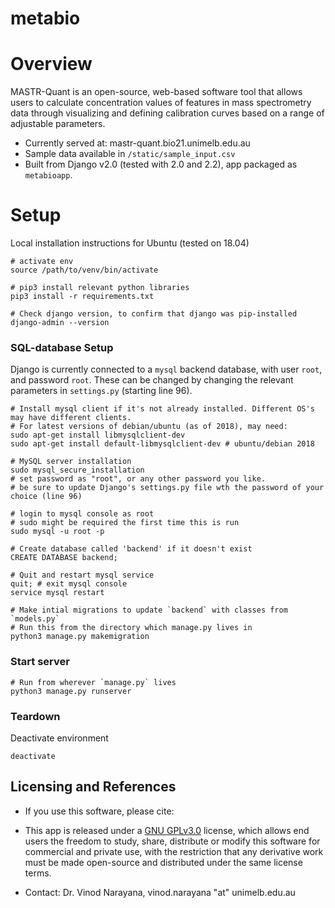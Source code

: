 # metabio

# Overview

MASTR-Quant is an open-source, web-based software tool that allows users to calculate concentration values of features in mass spectrometry data through visualizing and defining calibration curves based on a range of adjustable parameters. 

* Currently served at: mastr-quant.bio21.unimelb.edu.au
* Sample data available in `/static/sample_input.csv`
* Built from Django v2.0 (tested with 2.0 and 2.2), app packaged as `metabioapp`. 

# Setup

Local installation instructions for Ubuntu (tested on 18.04)

```
# activate env
source /path/to/venv/bin/activate

# pip3 install relevant python libraries
pip3 install -r requirements.txt

# Check django version, to confirm that django was pip-installed
django-admin --version
```

### SQL-database Setup

Django is currently connected to a `mysql` backend database, with user `root`, and password `root`. These can be changed by changing the relevant parameters in `settings.py` (starting line 96). 

```
# Install mysql client if it's not already installed. Different OS's may have different clients. 
# For latest versions of debian/ubuntu (as of 2018), may need:
sudo apt-get install libmysqlclient-dev
sudo apt-get install default-libmysqlclient-dev # ubuntu/debian 2018

# MySQL server installation
sudo mysql_secure_installation
# set password as "root", or any other password you like. 
# be sure to update Django's settings.py file wth the password of your choice (line 96)

# login to mysql console as root
# sudo might be required the first time this is run
sudo mysql -u root -p

# Create database called 'backend' if it doesn't exist
CREATE DATABASE backend;

# Quit and restart mysql service
quit; # exit mysql console
service mysql restart

# Make intial migrations to update `backend` with classes from `models.py`
# Run this from the directory which manage.py lives in
python3 manage.py makemigration
```

### Start server

```
# Run from wherever `manage.py` lives 
python3 manage.py runserver
```

### Teardown

Deactivate environment

```
deactivate
```

## Licensing and References

* If you use this software, please cite:

* This app is released under a [GNU GPLv3.0](https://www.gnu.org/licenses/gpl-3.0.en.html) license, which allows end users the freedom to study, share, distribute or modify this software for commercial and private use, with the restriction that any derivative work must be made open-source and distributed under the same license terms. 

* Contact: Dr. Vinod Narayana, vinod.narayana "at" unimelb.edu.au